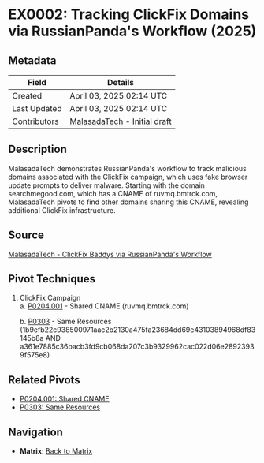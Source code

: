 # EX0002: Tracking ClickFix Domains via RussianPanda's Workflow (2025)

## Metadata
| Field          | Details                                      |
|----------------|----------------------------------------------|
| Created        | April 03, 2025 02:14 UTC                    |
| Last Updated   | April 03, 2025 02:14 UTC                    |
| Contributors   | [MalasadaTech](../contributors.md#malasadatech) - Initial draft |

## Description
MalasadaTech demonstrates RussianPanda's workflow to track malicious domains associated with the ClickFix campaign, which uses fake browser update prompts to deliver malware. Starting with the domain searchmegood.com, which has a CNAME of ruvmq.bmtrck.com, MalasadaTech pivots to find other domains sharing this CNAME, revealing additional ClickFix infrastructure.

## Source
[MalasadaTech - ClickFix Baddys via RussianPanda's Workflow](https://malasada.tech/clickfix-baddys-via-russianpandas-workflow/)

## Pivot Techniques
1. ClickFix Campaign  
    a. [P0204.001](pivots/P0204.001.md) - Shared CNAME (ruvmq.bmtrck.com)

    b. [P0303](pivots/P0303.md) - Same Resources (1b9efb22c938500971aac2b2130a475fa23684dd69e43103894968df83145b8a AND a361e7885c36bacb3fd9cb068da207c3b9329962cac022d06e28923939f575e8)

## Related Pivots
- [P0204.001: Shared CNAME](../pivots/P0204.001.md)
- [P0303: Same Resources](../pivots/P0303.md)

## Navigation
- **Matrix**: [Back to Matrix](../matrix.md)